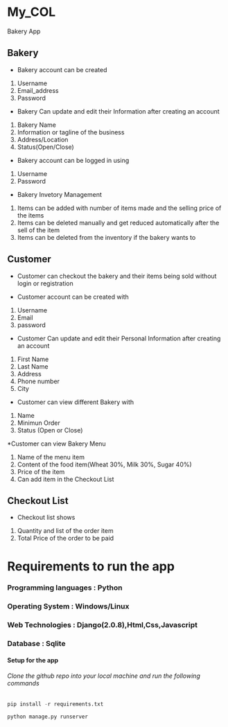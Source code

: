 # My_COL
Bakery App


## Bakery

* Bakery account can be created 
1. Username
2. Email_address
3. Password


* Bakery Can update and edit their Information after creating an account
1. Bakery Name
2. Information or tagline of the business
3. Address/Location
4. Status(Open/Close)
 

* Bakery account can be logged in using
1. Username
2. Password


* Bakery Invetory Management
1. Items can be added with number of items made and the selling price of the items
2. Items can be deleted manually and get reduced automatically after the sell of the item
3. Items can be deleted from the inventory if the bakery wants to 



## Customer 

* Customer can checkout the bakery and their items being sold without login or registration


* Customer account can be created with 
1. Username
2. Email
3. password


* Customer Can update and edit their Personal Information after creating an account
1. First Name
2. Last Name
3. Address
4. Phone number
5. City 


* Customer can view different Bakery with
1. Name
2. Minimun Order
3. Status (Open or Close)


*Customer can view Bakery Menu
1. Name of the menu item
2. Content of the food item(Wheat 30%, Milk 30%, Sugar 40%)
3. Price of the item
4. Can add item in the Checkout List 



## Checkout List

* Checkout list shows
1. Quantity and list of the order item 
2. Total Price of the order to be paid

# Requirements to run the app

### Programming languages : Python

### Operating System : Windows/Linux

### Web Technologies : Django(2.0.8),Html,Css,Javascript

### Database : Sqlite

#### Setup for the app

###### Clone the github repo into your local machine and run the following commands

```python
pip install -r requirements.txt
```


```python
python manage.py runserver
```


